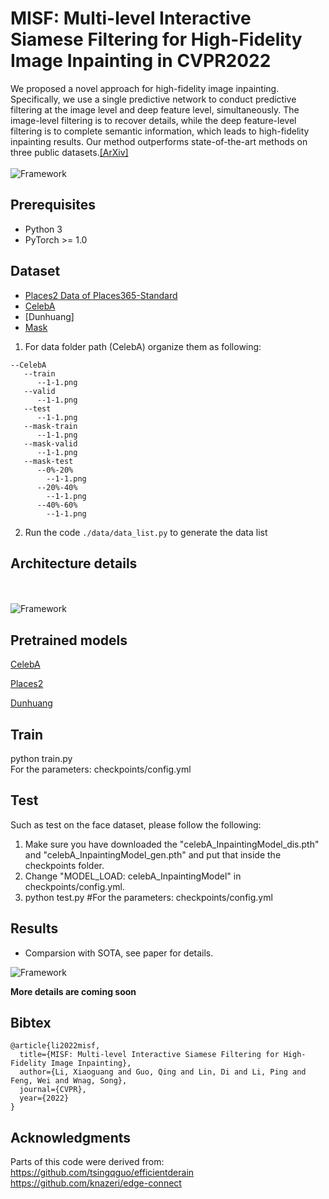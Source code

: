 # MISF: Multi-level Interactive Siamese Filtering for High-Fidelity Image Inpainting in CVPR2022

We proposed a novel approach for high-fidelity image inpainting. Specifically, we use a single predictive network to conduct predictive filtering at the image level and deep feature level, simultaneously. The image-level filtering is to recover details, while the deep feature-level filtering is to complete semantic information, which leads to high-fidelity inpainting results. Our method outperforms state-of-the-art methods on three public datasets.[[ArXiv]](https://arxiv.org/abs/2203.06304)
<br><br>
![Framework](./images/frameworks.png)

## Prerequisites
- Python 3
- PyTorch >= 1.0

## Dataset

- [Places2 Data of Places365-Standard](http://places2.csail.mit.edu/download.html)
- [CelebA](https://mmlab.ie.cuhk.edu.hk/projects/CelebA.html)
- [Dunhuang]
- [Mask](https://drive.google.com/file/d/1cuw8QGfiop9b4K7yo5wPgPqXBIHjS6MI/view?usp=share_link)

1. For data folder path (CelebA) organize them as following:

```shell
--CelebA
   --train
      --1-1.png
   --valid
      --1-1.png
   --test
      --1-1.png
   --mask-train
	  --1-1.png
   --mask-valid
      --1-1.png
   --mask-test
      --0%-20%
        --1-1.png
      --20%-40%
        --1-1.png
      --40%-60%
        --1-1.png
 ```

 2. Run the code  `./data/data_list.py` to generate the data list

## Architecture details

<br><br>
![Framework](./images/misf_arch.png)

## Pretrained models

[CelebA](https://drive.google.com/drive/folders/14QVgtG5nbk5e00QRqEJBlBM5Q-aHF5Bd?usp=sharing)

[Places2](https://drive.google.com/drive/folders/14QVgtG5nbk5e00QRqEJBlBM5Q-aHF5Bd?usp=sharing)

[Dunhuang](https://drive.google.com/drive/folders/14QVgtG5nbk5e00QRqEJBlBM5Q-aHF5Bd?usp=sharing)

## Train

python train.py
<br>
For the parameters: checkpoints/config.yml

## Test

Such as test on the face dataset, please follow the following:
1. Make sure you have downloaded the "celebA_InpaintingModel_dis.pth" and "celebA_InpaintingModel_gen.pth" and put that inside the checkpoints folder.
2. Change "MODEL_LOAD: celebA_InpaintingModel" in checkpoints/config.yml.
3. python test.py #For the parameters: checkpoints/config.yml


## Results

- Comparsion with SOTA, see paper for details.

![Framework](./images/comparison.png)


**More details are coming soon**

## Bibtex

```
@article{li2022misf,
  title={MISF: Multi-level Interactive Siamese Filtering for High-Fidelity Image Inpainting},
  author={Li, Xiaoguang and Guo, Qing and Lin, Di and Li, Ping and Feng, Wei and Wnag, Song},
  journal={CVPR},
  year={2022}
}
```

## Acknowledgments
Parts of this code were derived from:<br>
https://github.com/tsingqguo/efficientderain <br>
https://github.com/knazeri/edge-connect
